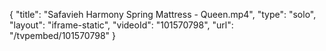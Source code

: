 {
    "title": "Safavieh Harmony Spring Mattress - Queen.mp4",
    "type": "solo",
    "layout": "iframe-static",
    "videoId": "101570798",
    "url": "\/tvpembed\/101570798"
}